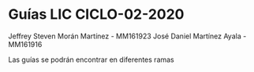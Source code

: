 # Guías LIC CICLO-02-2020
 
 Jeffrey Steven Morán Martínez - MM161923
 José Daniel Martínez Ayala    - MM161916
 
 Las guías se podrán encontrar en diferentes ramas
